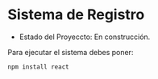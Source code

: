 <h1> Sistema de Registro</h1>

- Estado del Proyeccto: En construcción.

Para ejecutar el sistema debes poner:

```npm install react```
